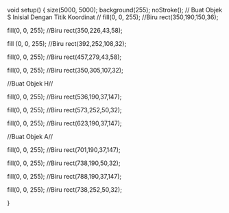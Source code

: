 void setup()
{
size(5000, 5000);
background(255);
noStroke();
// Buat Objek  S Inisial Dengan Titik Koordinat //
fill(0, 0, 255); //Biru
rect(350,190,150,36);

fill(0, 0, 255);  //Biru
rect(350,226,43,58);

fill (0, 0, 255);  //Biru
rect(392,252,108,32);

fill(0, 0, 255);  //Biru
rect(457,279,43,58);

fill(0, 0, 255);  //Biru
rect(350,305,107,32);

//Buat Objek H//

fill(0, 0, 255);  //Biru
rect(536,190,37,147);

fill(0, 0, 255);  //Biru
rect(573,252,50,32);

fill(0, 0, 255);  //Biru
rect(623,190,37,147);

//Buat Objek A//

fill(0, 0, 255);  //Biru
rect(701,190,37,147);

fill(0, 0, 255);  //Biru
rect(738,190,50,32);

fill(0, 0, 255);  //Biru
rect(788,190,37,147);

fill(0, 0, 255);  //Biru
rect(738,252,50,32);


}
